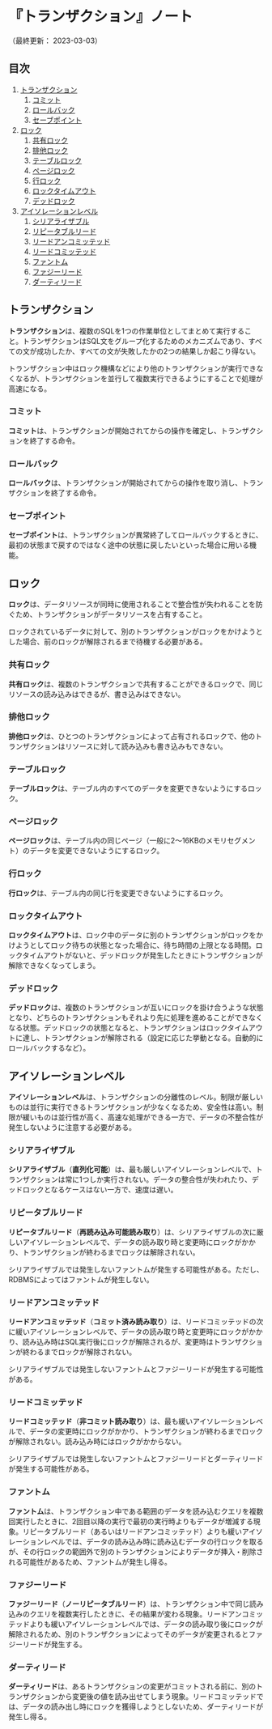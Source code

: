 # 『トランザクション』ノート

（最終更新： 2023-03-03）

## 目次

1. [トランザクション](#トランザクション)
	1. [コミット](#コミット)
	1. [ロールバック](#ロールバック)
	1. [セーブポイント](#セーブポイント)
1. [ロック](#ロック)
	1. [共有ロック](#共有ロック)
	1. [排他ロック](#排他ロック)
	1. [テーブルロック](#テーブルロック)
	1. [ページロック](#ページロック)
	1. [行ロック](#行ロック)
	1. [ロックタイムアウト](#ロックタイムアウト)
	1. [デッドロック](#デッドロック)
1. [アイソレーションレベル](#アイソレーションレベル)
	1. [シリアライザブル](#シリアライザブル)
	1. [リピータブルリード](#リピータブルリード)
	1. [リードアンコミッテッド](#リードアンコミッテッド)
	1. [リードコミッテッド](#リードコミッテッド)
	1. [ファントム](#ファントム)
	1. [ファジーリード](#ファジーリード)
	1. [ダーティリード](#ダーティリード)


## トランザクション

**トランザクション**は、複数のSQLを1つの作業単位としてまとめて実行すること。トランザクションはSQL文をグループ化するためのメカニズムであり、すべての文が成功したか、すべての文が失敗したかの2つの結果しか起こり得ない。

トランザクション中はロック機構などにより他のトランザクションが実行できなくなるが、トランザクションを並行して複数実行できるようにすることで処理が高速になる。

### コミット

**コミット**は、トランザクションが開始されてからの操作を確定し、トランザクションを終了する命令。

### ロールバック

**ロールバック**は、トランザクションが開始されてからの操作を取り消し、トランザクションを終了する命令。

### セーブポイント

**セーブポイント**は、トランザクションが異常終了してロールバックするときに、最初の状態まで戻すのではなく途中の状態に戻したいといった場合に用いる機能。


## ロック

**ロック**は、データリソースが同時に使用されることで整合性が失われることを防ぐため、トランザクションがデータリソースを占有すること。

ロックされているデータに対して、別のトランザクションがロックをかけようとした場合、前のロックが解除されるまで待機する必要がある。

### 共有ロック

**共有ロック**は、複数のトランザクションで共有することができるロックで、同じリソースの読み込みはできるが、書き込みはできない。

### 排他ロック

**排他ロック**は、ひとつのトランザクションによって占有されるロックで、他のトランザクションはリソースに対して読み込みも書き込みもできない。

### テーブルロック

**テーブルロック**は、テーブル内のすべてのデータを変更できないようにするロック。

### ページロック

**ページロック**は、テーブル内の同じページ（一般に2〜16KBのメモリセグメント）のデータを変更できないようにするロック。

### 行ロック

**行ロック**は、テーブル内の同じ行を変更できないようにするロック。

### ロックタイムアウト

**ロックタイムアウト**は、ロック中のデータに別のトランザクションがロックをかけようとしてロック待ちの状態となった場合に、待ち時間の上限となる時間。ロックタイムアウトがないと、デッドロックが発生したときにトランザクションが解除できなくなってしまう。

### デッドロック

**デッドロック**は、複数のトランザクションが互いにロックを掛け合うような状態となり、どちらのトランザクションもそれより先に処理を進めることができなくなる状態。デッドロックの状態となると、トランザクションはロックタイムアウトに達し、トランザクションが解除される（設定に応じた挙動となる。自動的にロールバックするなど）。


## アイソレーションレベル

**アイソレーションレベル**は、トランザクションの分離性のレベル。制限が厳しいものは並行に実行できるトランザクションが少なくなるため、安全性は高い。制限が緩いものは並行性が高く、高速な処理ができる一方で、データの不整合性が発生しないように注意する必要がある。

### シリアライザブル

**シリアライザブル**（**直列化可能**）は、最も厳しいアイソレーションレベルで、トランザクションは常に1つしか実行されない。データの整合性が失われたり、デッドロックとなるケースはない一方で、速度は遅い。

### リピータブルリード

**リピータブルリード**（**再読み込み可能読み取り**）は、シリアライザブルの次に厳しいアイソレーションレベルで、データの読み取り時と変更時にロックがかかり、トランザクションが終わるまでロックは解除されない。

シリアライザブルでは発生しないファントムが発生する可能性がある。ただし、RDBMSによってはファントムが発生しない。

### リードアンコミッテッド

**リードアンコミッテッド**（**コミット済み読み取り**）は、リードコミッテッドの次に緩いアイソレーションレベルで、データの読み取り時と変更時にロックがかかり、読み込み時はSQL実行後にロックが解除されるが、変更時はトランザクションが終わるまでロックが解除されない。

シリアライザブルでは発生しないファントムとファジーリードが発生する可能性がある。

### リードコミッテッド

**リードコミッテッド**（**非コミット読み取り**）は、最も緩いアイソレーションレベルで、データの変更時にロックがかかり、トランザクションが終わるまでロックが解除されない。読み込み時にはロックがかからない。

シリアライザブルでは発生しないファントムとファジーリードとダーティリードが発生する可能性がある。

### ファントム

**ファントム**は、トランザクション中である範囲のデータを読み込むクエリを複数回実行したときに、2回目以降の実行で最初の実行時よりもデータが増減する現象。リピータブルリード（あるいはリードアンコミッテッド）よりも緩いアイソレーションレベルでは、データの読み込み時に読み込むデータの行ロックを取るが、その行ロックの範囲外で別のトランザクションによりデータが挿入・削除される可能性があるため、ファントムが発生し得る。

### ファジーリード

**ファジーリード**（**ノーリピータブルリード**）は、トランザクション中で同じ読み込みのクエリを複数実行したときに、その結果が変わる現象。リードアンコミッテッドよりも緩いアイソレーションレベルでは、データの読み取り後にロックが解除されるため、別のトランザクションによってそのデータが変更されるとファジーリードが発生する。

### ダーティリード

**ダーティリード**は、あるトランザクションの変更がコミットされる前に、別のトランザクションから変更後の値を読み出せてしまう現象。リードコミッテッドでは、データの読み出し時にロックを獲得しようとしないため、ダーティリードが発生し得る。
